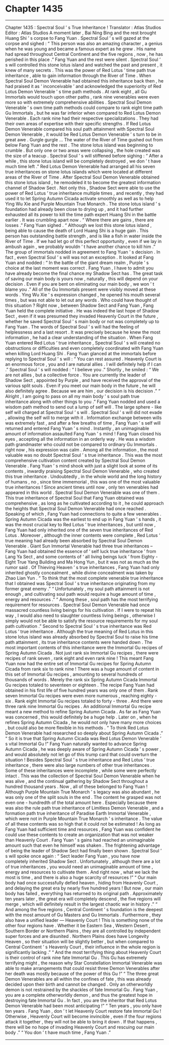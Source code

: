 
# Chapter 1435


---

Chapter 1435 : Spectral Soul ’ s True Inheritance !
Translator :
Atlas Studios
Editor :
Atlas Studios
A moment later , Bai Ning Bing and the rest brought Huang Shi ’ s corpse to Fang Yuan .
Spectral Soul ’ s will gazed at the corpse and sighed : “ This person was also an amazing character , a genius when he was young and became a famous expert as he grew . His name had spread throughout Central Continent and the five regions , now , he has perished in this place .”
Fang Yuan and the rest were silent .
Spectral Soul ’ s will controlled this stone lotus island and watched the past and present , it knew of many secrets . This was the power of Red Lotus ’ time path true inheritance , able to gain information through the River of Time .
When Spectral Soul Demon Venerable had obtained this inheritance back then , he had praised it as ‘ inconceivable ’ and acknowledged the superiority of Red Lotus Demon Venerable ’ s time path methods .
At rank eight , all Gu Immortals would touch upon other paths , rank nine venerables were even more so with extremely comprehensive abilities .
Spectral Soul Demon Venerable ’ s own time path methods could compare to rank eight time path Gu Immortals , but he was far inferior when compared to Red Lotus Demon Venerable .
Each rank nine had their respective specializations . They had their own areas of expertise with their specific strengths .
If Red Lotus Demon Venerable compared his soul path attainment with Spectral Soul Demon Venerable , it would be Red Lotus Demon Venerable ’ s turn to be in great awe .
Gurgle gurgle …
The water of the River of Time gushed out from below Fang Yuan and the rest .
The stone lotus island was beginning to crumble .
But only one or two areas were collapsing , the hole created was the size of a teacup .
Spectral Soul ’ s will stiffened before sighing : “ After a while , this stone lotus island will be completely destroyed , we don ’ t have much time left .”
Red Lotus Demon Venerable had arranged all his seven true inheritances on stone lotus islands which were located at different areas of the River of Time .
After Spectral Soul Demon Venerable obtained this stone lotus island , he remodeled it to become the greatest information channel of Shadow Sect . Not only this , Shadow Sect were able to use the power of Red Lotus ’ true inheritance multiple times , and recently , they had used it to let Spring Autumn Cicada activate smoothly as well as to help Ying Wu Xie and Purple Mountain True Monarch .
The stone lotus island ’ s foundation had already been close to drying up , and it had further exhausted all its power to kill the time path expert Huang Shi in the battle earlier . It was crumbling apart now .
“ Where there are gains , there are losses .” Fang Yuan sighed .
“ Although we lost this stone lotus island , being able to cause the death of Lord Huang Shi is a huge gain . This person has outstanding battle strength , and is like a fish in water inside the River of Time . If we had let go of this perfect opportunity , even if we lay in ambush again , we probably wouldn ’ t have another chance to kill him .”
The group of immortals nodded in agreement to Fang Yuan ’ s decision .
In fact , even Spectral Soul ’ s will was not an exception .
It looked at Fang Yuan and nodded : “ In the battle of the giant dream realm , Purple ’ s choice at the last moment was correct . Fang Yuan , I have to admit you have already become the final chance my Shadow Sect has . The great task of saving our main body is yours now , naturally , this will depend on your decision . Even if you are bent on eliminating our main body , we won ’ t blame you .”
All of the Gu Immortals present were visibly moved at these words .
Ying Wu Xie ’ s expression changed , he opened his mouth several times , but was not able to let out any words .
Who could have thought of this situation ?
Right now , between Shadow Sect and Fang Yuan , Fang Yuan held the complete initiative . He was indeed the last hope of Shadow Sect , even if it was presumed they invaded Heavenly Court in the future , whether he saved Spectral Soul ’ s main body or not was completely up to Fang Yuan .
The words of Spectral Soul ’ s will had the feeling of helplessness and a last resort .
It was precisely because he knew the most information , he had a clear understanding of the situation .
When Fang Yuan entered Red Lotus ’ true inheritance , Spectral Soul ’ s will created no obstructions or difficulties and even completely coordinated with Fang Yuan when killing Lord Huang Shi .
Fang Yuan glanced at the immortals before replying to Spectral Soul ’ s will : “ You can rest assured . Heavenly Court is an enormous force , you and I are natural allies . I will definitely help if I can .”
Spectral Soul ’ s will nodded : “ I believe you .”
Shortly , he smiled : “ We are not allies , but a collective force . You are currently the leader of Shadow Sect , appointed by Purple , and have received the approval of the various split souls . Even if you meet our main body in the future , he will also definitely agree . Because we are him , our decision is his decision .”
“ Alright , I am going to pass on all my main body ’ s soul path true inheritance along with other things to you .”
Fang Yuan nodded and used a wisdom path method to send out a lump of self will .
The large sphere - like self will charged at Spectral Soul ’ s will .
Spectral Soul ’ s will did not evade , allowing the self will to merge with it .
Information exchange between wills was extremely fast , and after a few breaths of time , Fang Yuan ’ s self will returned and entered Fang Yuan ’ s mind .
Instantly , an unimaginable amount of information assaulted Fang Yuan ’ s mind !
Fang Yuan closed his eyes , accepting all the information in an orderly way . He was a wisdom path grandmaster who could not be compared to ordinary Gu Immortals . right now , his expression was calm .
Among all the information , the most valuable was no doubt Spectral Soul ’ s true inheritance .
This was the most comprehensive cultivation content created by Spectral Soul Demon Venerable .
Fang Yuan ’ s mind shook with just a slight look at some of its contents , inwardly praising Spectral Soul Demon Venerable , who created this true inheritance .
Undoubtedly , in the whole world and the long history of humans , no , since time immemorial , this was one of the most valuable true inheritances !
Since ancient times until now , only ten venerables had appeared in this world . Spectral Soul Demon Venerable was one of them .
This true inheritance of Spectral Soul that Fang Yuan obtained was comprehensive , as long as he cultivated according to it , he could approach the heights that Spectral Soul Demon Venerable had once reached .
Speaking of which , Fang Yuan had connections to quite a few venerables .
Spring Autumn Cicada was the earliest to end up in Fang Yuan ’ s hands , it was the most crucial key to Red Lotus ’ true inheritances , but until now , Fang Yuan had only inherited one of the seven true inheritances of Red Lotus . Moreover , although the inner contents were complete , Red Lotus ’ true meaning had already been absorbed by Spectral Soul Demon Venerable .
Giant Sun Immortal Venerable had three true inheritances – Fang Yuan had obtained the essence of ‘ self luck true inheritance ’ from Lang Ya Sect , and some contents of ‘ all living beings luck ’ from Eighty - Eight True Yang Building and Ma Hong Yun , but it was not as much as the rumor said .
Of Thieving Heaven ’ s true inheritances , Fang Yuan had only inherited ghostly concealment , while divine concealment was taken by Zhao Lian Yun .
“ To think that the most complete venerable true inheritance that I obtained was Spectral Soul ’ s true inheritance originating from my former great enemy .”
“ Unfortunately , my soul path attainment is not enough , and cultivating soul path would require a huge amount of time , energy and resources .”
“ Among these , soul path has the most terrifying requirement for resources . Spectral Soul Demon Venerable had once massacred countless living beings for his cultivation . If I were to repeat his way , I would also need to slaughter countless living beings , otherwise I simply would not be able to satisfy the resource requirements for my soul path cultivation .”
Second to Spectral Soul ’ s true inheritance was Red Lotus ’ true inheritance .
Although the true meaning of Red Lotus in this stone lotus island was already absorbed by Spectral Soul to raise his time path attainment , its true inheritance contents were handed down .
The most important contents of this inheritance were the Immortal Gu recipes of Spring Autumn Cicada .
Not just rank six Immortal Gu recipes , there were recipes of rank seven , rank eight and even rank nine !
This meant Fang Yuan now had the entire set of Immortal Gu recipes for Spring Autumn Cicada from rank six to rank nine !
There was a huge amount of content in this set of Immortal Gu recipes , amounting to several hundreds of thousands of words . Merely the rank six Spring Autumn Cicada Immortal Gu recipes totaled to seventeen or eighteen . The recipe Fang Yuan had obtained in his first life of five hundred years was only one of them .
Rank seven Immortal Gu recipes were even more numerous , reaching eighty - six . Rank eight Immortal Gu recipes totaled to forty - three .
And there were three rank nine Immortal Gu recipes .
An additional Immortal Gu recipe meant a new method to refine Spring Autumn Cicada .
As far as Fang Yuan was concerned , this would definitely be a huge help . Later on , when he refines Spring Autumn Cicada , he would not only have many more choices , but could also be more flexible in his methods .
“ To think Red Lotus Demon Venerable had researched so deeply about Spring Autumn Cicada .”
“ So it is true that Spring Autumn Cicada was Red Lotus Demon Venerable ’ s vital Immortal Gu !”
Fang Yuan naturally wanted to advance Spring Autumn Cicada , he was deeply aware of Spring Autumn Cicada ’ s power , and would absolutely not let go of this trump card that could overturn the situation !
Besides Spectral Soul ’ s true inheritance and Red Lotus ’ true inheritance , there were also large numbers of other true inheritances .
Some of these inheritances were incomplete , while some were perfectly intact .
This was the collection of Spectral Soul Demon Venerable when he was alive , and the continual gathering by Shadow Sect throughout a hundred thousand years . Now , all of these belonged to Fang Yuan !
Although Purple Mountain True Monarch ’ s legacy was also abundant , he was only one of the split souls in the end . The content he grasped was not even one - hundredth of the total amount here .
Especially because there was also the rule path true inheritance of Limitless Demon Venerable , and a formation path true inheritance of Paradise Earth Immortal Venerable , which were not in Purple Mountain True Monarch ’ s inheritance .
The value of all these contents was so high that it could not be estimated !
As long as Fang Yuan had sufficient time and resources , Fang Yuan was confident he could use these contents to create an organization that was not weaker than Heavenly Court .
Fang Yuan ’ s gains had reached an unimaginable amount such that even he himself was shaken . The frightening advantage of being the leader of Shadow Sect had finally been shown .
Spectral Soul ’ s will spoke once again : “ Sect leader Fang Yuan , you have now completely inherited Shadow Sect . Unfortunately , although there are a lot of true inheritances , you would need an unimaginable amount of time , energy and resources to cultivate them . And right now , what we lack the most is time , and there is also a huge scarcity of resources !”
“ Our main body had once successfully defied heaven , hiding from Heavenly Court , and delaying the great era by nearly five hundred years ! But now , our main body has failed , everything has returned to its original path . Approximately ten years later , the great era will completely descend , the five regions will merge , which will definitely result in the largest chaotic war in history .”
“ And among the five regions , Central Continent ’ s foundation is the deepest with the most amount of Gu Masters and Gu Immortals . Furthermore , they also have a unified leader — Heavenly Court ! This is something none of the other four regions have . Whether it be Eastern Sea , Western Desert , Southern Border or Northern Plains , they are all controlled by independent super forces and are disunited . Northern Plains does have Longevity Heaven , so their situation will be slightly better , but when compared to Central Continent ’ s Heavenly Court , their influence in the whole region is significantly lacking .”
“ And the most terrifying thing about Heavenly Court is their control of rank nine fate Immortal Gu . This Gu has extremely terrifying might , the reason why Star Constellation Immortal Venerable was able to make arrangements that could resist three Demon Venerables after her death was mostly because of the power of this Gu !”
“ The three great Demon Venerables are all within the confines of fate , this was already decided upon their birth and cannot be changed . Only an otherworldly demon is not restrained by the shackles of fate Immortal Gu . Fang Yuan , you are a complete otherworldly demon , and thus the greatest hope in destroying fate Immortal Gu . In fact , you are the inheritor that Red Lotus Demon Venerable had been most anticipating !”
“ Ten years , you only have ten years . Fang Yuan , don ’ t let Heavenly Court restore fate Immortal Gu ! Otherwise , Heavenly Court will become invincible , even if the four regions attack it together , they will not be able to bring it down . If that happens , there will be no hope of invading Heavenly Court and rescuing our main body .”
“ You don ’ t have much time , Fang Yuan .”

---


